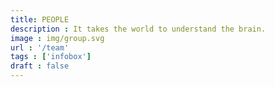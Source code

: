 ```yaml
---
title: PEOPLE
description : It takes the world to understand the brain. 
image : img/group.svg
url : '/team'
tags : ['infobox']
draft : false
---
```

